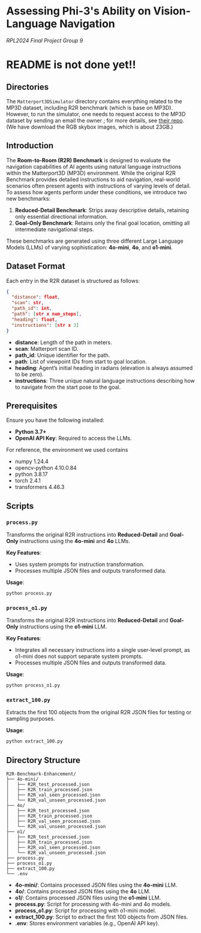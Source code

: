 # Assessing Phi-3's Ability on Vision-Language Navigation
<em>RPL2024 Final Project Group 9</em>

# README is not done yet!!

## Directories

The `Matterport3DSimulator` directory contains everything related to the MP3D dataset, including R2R benchmark (which is base on MP3D).
However, to run the simulator, one needs to request access to the MP3D dataset by sending an email the owner ; for more details, see [their repo](https://github.com/peteanderson80/Matterport3DSimulator/).
(We have download the RGB skybox images, which is about 23GB.)

## Introduction

The **Room-to-Room (R2R) Benchmark** is designed to evaluate the navigation capabilities of AI agents using natural language instructions within the Matterport3D (MP3D) environment. While the original R2R Benchmark provides detailed instructions to aid navigation, real-world scenarios often present agents with instructions of varying levels of detail. To assess how agents perform under these conditions, we introduce two new benchmarks:

1. **Reduced-Detail Benchmark**: Strips away descriptive details, retaining only essential directional information.
2. **Goal-Only Benchmark**: Retains only the final goal location, omitting all intermediate navigational steps.

These benchmarks are generated using three different Large Language Models (LLMs) of varying sophistication: **4o-mini**, **4o**, and **o1-mini**.

## Dataset Format

Each entry in the R2R dataset is structured as follows:

```json
{
  "distance": float,
  "scan": str,
  "path_id": int,
  "path": [str x num_steps],
  "heading": float,
  "instructions": [str x 3]
}
```

- **distance**: Length of the path in meters.
- **scan**: Matterport scan ID.
- **path_id**: Unique identifier for the path.
- **path**: List of viewpoint IDs from start to goal location.
- **heading**: Agent’s initial heading in radians (elevation is always assumed to be zero).
- **instructions**: Three unique natural language instructions describing how to navigate from the start pose to the goal.

## Prerequisites

Ensure you have the following installed:

- **Python 3.7+**
- **OpenAI API Key**: Required to access the LLMs.

For reference, the environment we used contains
- numpy 1.24.4
- opencv-python 4.10.0.84
- python 3.8.17
- torch 2.4.1
- transformers 4.46.3


## Scripts

### `process.py`

Transforms the original R2R instructions into **Reduced-Detail** and **Goal-Only** instructions using the **4o-mini** and **4o** LLMs.

**Key Features**:
- Uses system prompts for instruction transformation.
- Processes multiple JSON files and outputs transformed data.

**Usage**:
```bash
python process.py
```

### `process_o1.py`

Transforms the original R2R instructions into **Reduced-Detail** and **Goal-Only** instructions using the **o1-mini** LLM.

**Key Features**:
- Integrates all necessary instructions into a single user-level prompt, as o1-mini does not support separate system prompts.
- Processes multiple JSON files and outputs transformed data.

**Usage**:
```bash
python process_o1.py
```

### `extract_100.py`

Extracts the first 100 objects from the original R2R JSON files for testing or sampling purposes.

**Usage**:
```bash
python extract_100.py
```

## Directory Structure

```
R2R-Benchmark-Enhancement/
├── 4o-mini/
│   ├── R2R_test_processed.json
│   ├── R2R_train_processed.json
│   ├── R2R_val_seen_processed.json
│   └── R2R_val_unseen_processed.json
├── 4o/
│   ├── R2R_test_processed.json
│   ├── R2R_train_processed.json
│   ├── R2R_val_seen_processed.json
│   └── R2R_val_unseen_processed.json
├── o1/
│   ├── R2R_test_processed.json
│   ├── R2R_train_processed.json
│   ├── R2R_val_seen_processed.json
│   └── R2R_val_unseen_processed.json
├── process.py
├── process_o1.py
├── extract_100.py
└── .env
```

- **4o-mini/**: Contains processed JSON files using the **4o-mini** LLM.
- **4o/**: Contains processed JSON files using the **4o** LLM.
- **o1/**: Contains processed JSON files using the **o1-mini** LLM.
- **process.py**: Script for processing with 4o-mini and 4o models.
- **process_o1.py**: Script for processing with o1-mini model.
- **extract_100.py**: Script to extract the first 100 objects from JSON files.
- **.env**: Stores environment variables (e.g., OpenAI API key).